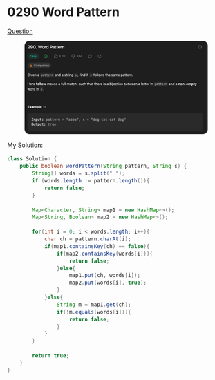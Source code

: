 # 0290 Word Pattern

[Question](https://leetcode.com/problems/word-pattern/description/?envType=study-plan\&id=data-structure-ii)

<figure><img src="../.gitbook/assets/image.png" alt=""><figcaption></figcaption></figure>



My Solution:

```java
class Solution {
    public boolean wordPattern(String pattern, String s) {
        String[] words = s.split(" ");
        if (words.length != pattern.length()){
            return false;
        }
        
        Map<Character, String> map1 = new HashMap<>();
        Map<String, Boolean> map2 = new HashMap<>();

        for(int i = 0; i < words.length; i++){
            char ch = pattern.charAt(i);
            if(map1.containsKey(ch) == false){
                if(map2.containsKey(words[i])){
                    return false;
                }else{
                    map1.put(ch, words[i]);
                    map2.put(words[i], true);
                }
            }else{
                String m = map1.get(ch);
                if(!m.equals(words[i])){
                    return false;
                }
            }
        }
        
        return true;
    }
}
```
